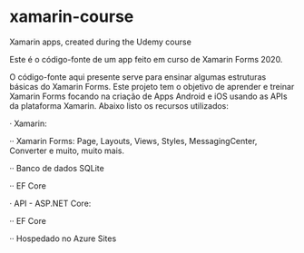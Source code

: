 # xamarin-course
Xamarin apps, created during the Udemy course


Este é o código-fonte de um app feito em curso de Xamarin Forms 2020.

O código-fonte aqui presente serve para ensinar algumas estruturas básicas do Xamarin Forms. Este projeto tem o objetivo de aprender e treinar Xamarin Forms focando na criação de Apps Android e iOS  usando as APIs da plataforma Xamarin. Abaixo listo os recursos utilizados:

· Xamarin:

·· Xamarin Forms: Page, Layouts, Views, Styles, MessagingCenter, Converter e muito, muito mais.

·· Banco de dados SQLite

·· EF Core

· API - ASP.NET Core:

·· EF Core

·· Hospedado no Azure Sites

